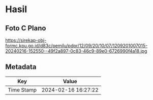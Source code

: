 # Hasil

## Foto C Plano

https://sirekap-obj-formc.kpu.go.id/d83c/pemilu/pdpr/12/09/20/10/07/1209201007015-20240216-152550--49f2a897-0c83-46c9-89e0-6726990f4a18.jpg


## Metadata

| Key        | Value               |
| ---------- | ------------------- |
| Time Stamp | 2024-02-16 16:27:22 |



